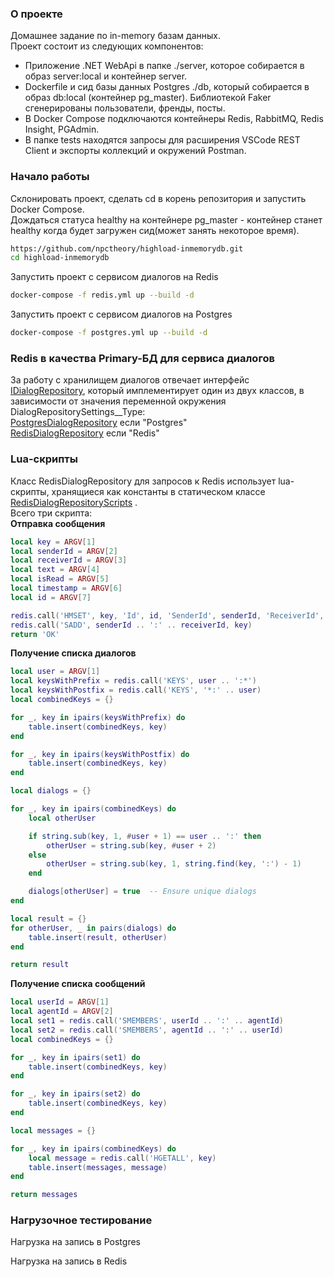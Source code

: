 ### О проекте
Домашнее задание по in-memory базам данных.  
Проект состоит из следующих компонентов:  
* Приложение .NET WebApi в папке ./server, которое собирается в образ server:local и контейнер server.  
* Dockerfile и сид базы данных Postgres ./db, который собирается в образ db:local (контейнер pg_master). Библиотекой Faker сгенерированы пользователи, френды, посты.
* В Docker Compose подключаются контейнеры Redis, RabbitMQ, Redis Insight, PGAdmin.  
* В папке tests находятся запросы для расширения VSCode REST Client и экспорты коллекций и окружений Postman.  
### Начало работы  
Склонировать проект, сделать cd в корень репозитория и запустить Docker Compose.  
Дождаться статуса healthy на контейнере pg_master - контейнер станет healthy когда будет загружен сид(может занять некоторое время).  
```bash
https://github.com/npctheory/highload-inmemorydb.git
cd highload-inmemorydb
```
  
Запустить проект с сервисом диалогов на Redis  
```bash
docker-compose -f redis.yml up --build -d
```

Запустить проект с сервисом диалогов на Postgres  
```bash
docker-compose -f postgres.yml up --build -d
```
### Redis в качества Primary-БД для сервиса диалогов  
За работу с хранилищем диалогов отвечает интерфейс [IDialogRepository](https://github.com/npctheory/highload-inmemorydb/blob/main/server/Core.Domain/Interfaces/IDialogRepository.cs), который имплементирует один из двух классов, в зависимости от значения переменной окружения DialogRepositorySettings__Type:  
[PostgresDialogRepository](https://github.com/npctheory/highload-inmemorydb/blob/main/server/Core.Infrastructure/Repositories/PostgresDialogRepository.cs) если "Postgres"  
[RedisDialogRepository](https://github.com/npctheory/highload-inmemorydb/blob/main/server/Core.Infrastructure/Repositories/RedisDialogRepository.cs) если "Redis"    
### Lua-скрипты  
Класс RedisDialogRepository для запросов к Redis использует lua-скрипты, хранящиеся как константы в статическом классе [RedisDialogRepositoryScripts](https://github.com/npctheory/highload-inmemorydb/blob/main/server/Core.Infrastructure/Repositories/RedisDialogRepositoryScripts.cs) .  
Всего три скрипта:  
**Отправка сообщения**  
```lua
local key = ARGV[1]
local senderId = ARGV[2]
local receiverId = ARGV[3]
local text = ARGV[4]
local isRead = ARGV[5]
local timestamp = ARGV[6]
local id = ARGV[7]

redis.call('HMSET', key, 'Id', id, 'SenderId', senderId, 'ReceiverId', receiverId, 'Text', text, 'IsRead', isRead, 'Timestamp', timestamp)
redis.call('SADD', senderId .. ':' .. receiverId, key)
return 'OK'
```

**Получение списка диалогов**  
```lua
local user = ARGV[1]
local keysWithPrefix = redis.call('KEYS', user .. ':*')
local keysWithPostfix = redis.call('KEYS', '*:' .. user)
local combinedKeys = {}

for _, key in ipairs(keysWithPrefix) do
    table.insert(combinedKeys, key)
end

for _, key in ipairs(keysWithPostfix) do
    table.insert(combinedKeys, key)
end

local dialogs = {}

for _, key in ipairs(combinedKeys) do
    local otherUser

    if string.sub(key, 1, #user + 1) == user .. ':' then
        otherUser = string.sub(key, #user + 2)
    else
        otherUser = string.sub(key, 1, string.find(key, ':') - 1)
    end

    dialogs[otherUser] = true  -- Ensure unique dialogs
end

local result = {}
for otherUser, _ in pairs(dialogs) do
    table.insert(result, otherUser)
end

return result
```

**Получение списка сообщений**
```lua
local userId = ARGV[1]
local agentId = ARGV[2]
local set1 = redis.call('SMEMBERS', userId .. ':' .. agentId)
local set2 = redis.call('SMEMBERS', agentId .. ':' .. userId)
local combinedKeys = {}

for _, key in ipairs(set1) do
    table.insert(combinedKeys, key)
end

for _, key in ipairs(set2) do
    table.insert(combinedKeys, key)
end

local messages = {}

for _, key in ipairs(combinedKeys) do
    local message = redis.call('HGETALL', key)
    table.insert(messages, message)
end

return messages
```

### Нагрузочное тестирование  
Нагрузка на запись в Postgres  


Нагрузка на запись в Redis  
